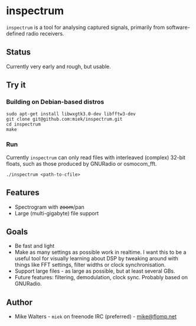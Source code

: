 # inspectrum
`inspectrum` is a tool for analysing captured signals, primarily from software-defined radio receivers.

## Status
Currently very early and rough, but usable.

## Try it
### Building on Debian-based distros

    sudo apt-get install libwxgtk3.0-dev libfftw3-dev
    git clone git@github.com:miek/inspectrum.git
    cd inspectrum
    make

### Run
Currently `inspectrum` can only read files with interleaved (complex) 32-bit floats, such as those produced by GNURadio or osmocom_fft.

    ./inspectrum <path-to-cfile>

## Features
 * Spectrogram with <s>zoom</s>/pan
 * Large (multi-gigabyte) file support

## Goals
 * Be fast and light
 * Make as many settings as possible work in realtime. I want this to be a useful tool for visually learning about DSP by tweaking around with things like FFT settings, filter widths or clock synchronisation.
 * Support large files - as large as possible, but at least several GBs.
 * Future features: filtering, demodulation, clock sync. Probably based on GNURadio.
 
## Author
 * Mike Walters - `miek` on freenode IRC (preferred) - <mike@flomp.net>
